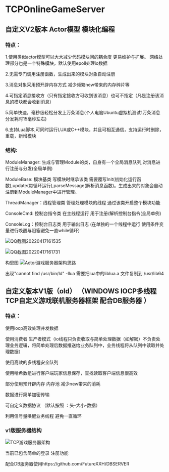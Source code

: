 # TCPOnlineGameServer
## 自定义V2版本  Actor模型 模块化编程

### 特点：

1.使用类似actor模型可以大大减少代码模块间的耦合度 更易维护与扩展。
网络处理部分也是一个特殊模块，默认使用epoll处理io数据

2.无需专门调用注册函数，生成出来的模块对象自动注册

3.消息对象采用预开辟内存方式  减少频繁new带来的内存碎片等

4.可指定消息接收方（只有指定接收方可收到该消息）也可不指定（凡是注册该消息的模块都会收到消息）

5.简单快速，毫秒级轻松分发上万条消息(个人电脑Ubuntu虚拟机测试1万条消息分发耗时15毫秒左右)

6.支持Lua脚本,可同时运行LUA或C++模块，并且可相互通信，支持运行时删除，重载，新增模块

### 结构:


ModuleManager:  生成与管理Module的类，自身有一个全局消息队列,对消息进行注册与分发(全局单例) 

ModuleBase: 模块基类 写模块时继承该类 需要覆写Init(初始化运行函数),update(每循环运行),parseMessage(解析消息函数)。生成出来的对象会自动注册到ModuleManager中进行管理。

ThreadManager：线程管理类 管理处理模块的线程 通过该类开启整个模块功能

ConsoleCmd: 控制台指令类 在主线程运行 用于注册/解析控制台指令(全局单例)

ConsoleLog：控制台日志类 用于输出日志 (在单独的一个线程中运行 使用条件变量进行唤醒与阻塞避免一直while循环)



![QQ截图20220417161535](https://user-images.githubusercontent.com/60800578/163706511-e6b7432a-2140-4e3e-ab54-c11e660eb76d.png)



![QQ截图20220417161731](https://user-images.githubusercontent.com/60800578/163706514-667eb01b-0770-4909-a37e-5875e93429ef.png)






构思图
![Actor游戏服务器架构思路](https://user-images.githubusercontent.com/60800578/163332879-fc3776c5-8c01-45ba-9d11-168609a29366.png)





 出现"cannot find /usr/bin/ld" -llua 需要把lua中的liblua.a 文件复制到 /usr/lib64


## 自定义版本V1版（old） （WINDOWS IOCP多线程TCP自定义游戏联机服务器框架 配合DB服务器 ）


### 特点：

使用iocp高效处理并发数据

使用消费者 生产者模式（io线程只负责收取与简单处理数据（如解密）不负责处理业务逻辑，将简单处理后数据推送给业务队列中，业务线程将从队列中读取并处理数据）

使用高效的多线程安全队列

使用哈希数组进行客户端玩家信息保存，查找读取客户端信息很高效

部分使用预开辟内存 内存池 减少new带来的消耗

数据进行简单加密传输

可自定义数据协议   （默认按照 ：头-大小-数据）

利用信号量唤醒业务线程 避免一直循环



### v1版服务器结构


![TCP游戏服务器架构](https://user-images.githubusercontent.com/60800578/135739241-7277575f-26ab-4210-9521-9185c0da1b95.png)


当前已包含简单的登录 注册功能

配合DB服务器使用https://github.com/FutureXXH/DBSERVER





